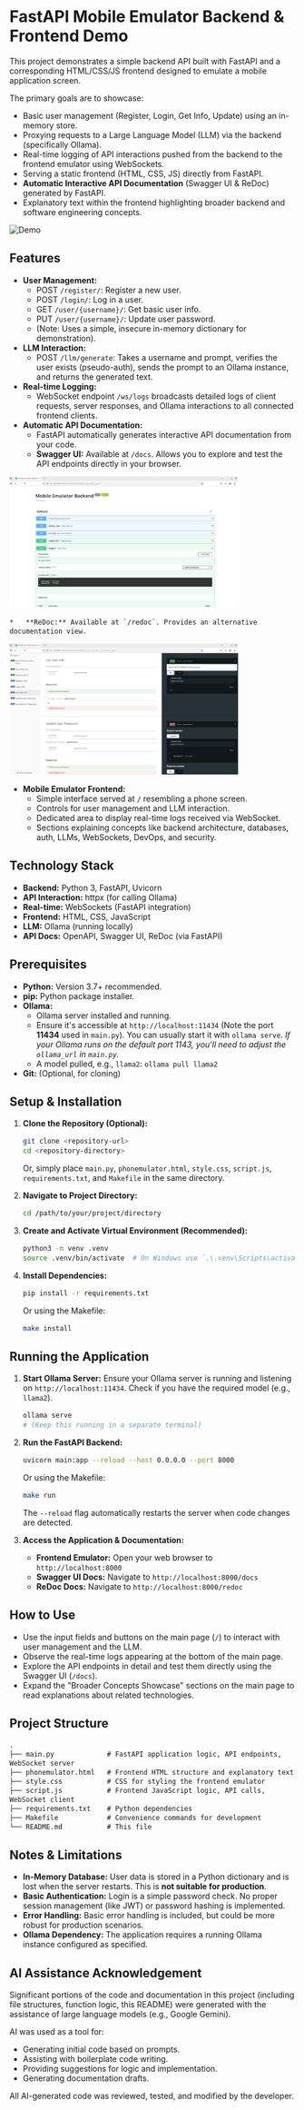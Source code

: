 # FastAPI Mobile Emulator Backend & Frontend Demo

This project demonstrates a simple backend API built with FastAPI and a corresponding HTML/CSS/JS frontend designed to emulate a mobile application screen.

The primary goals are to showcase:
*   Basic user management (Register, Login, Get Info, Update) using an in-memory store.
*   Proxying requests to a Large Language Model (LLM) via the backend (specifically Ollama).
*   Real-time logging of API interactions pushed from the backend to the frontend emulator using WebSockets.
*   Serving a static frontend (HTML, CSS, JS) directly from FastAPI.
*   **Automatic Interactive API Documentation** (Swagger UI & ReDoc) generated by FastAPI.
*   Explanatory text within the frontend highlighting broader backend and software engineering concepts.

<img src="output.gif" alt="Demo" width="350">

## Features

*   **User Management:**
    *   POST `/register/`: Register a new user.
    *   POST `/login/`: Log in a user.
    *   GET `/user/{username}/`: Get basic user info.
    *   PUT `/user/{username}/`: Update user password.
    *   (Note: Uses a simple, insecure in-memory dictionary for demonstration).
*   **LLM Interaction:**
    *   POST `/llm/generate`: Takes a username and prompt, verifies the user exists (pseudo-auth), sends the prompt to an Ollama instance, and returns the generated text.
*   **Real-time Logging:**
    *   WebSocket endpoint `/ws/logs` broadcasts detailed logs of client requests, server responses, and Ollama interactions to all connected frontend clients.
*   **Automatic API Documentation:**
    *   FastAPI automatically generates interactive API documentation from your code.
    *   **Swagger UI:** Available at `/docs`. Allows you to explore and test the API endpoints directly in your browser.
  <img src="demo2.png" alt="Swagger" width="80%">


    *   **ReDoc:** Available at `/redoc`. Provides an alternative documentation view.
  <img src="demo1.png" alt="Swagger" width="80%">

*   **Mobile Emulator Frontend:**
    *   Simple interface served at `/` resembling a phone screen.
    *   Controls for user management and LLM interaction.
    *   Dedicated area to display real-time logs received via WebSocket.
    *   Sections explaining concepts like backend architecture, databases, auth, LLMs, WebSockets, DevOps, and security.

## Technology Stack

*   **Backend:** Python 3, FastAPI, Uvicorn
*   **API Interaction:** httpx (for calling Ollama)
*   **Real-time:** WebSockets (FastAPI integration)
*   **Frontend:** HTML, CSS, JavaScript
*   **LLM:** Ollama (running locally)
*   **API Docs:** OpenAPI, Swagger UI, ReDoc (via FastAPI)

## Prerequisites

*   **Python:** Version 3.7+ recommended.
*   **pip:** Python package installer.
*   **Ollama:**
    *   Ollama server installed and running.
    *   Ensure it's accessible at `http://localhost:11434` (Note the port **11434** used in `main.py`). You can usually start it with `ollama serve`. *If your Ollama runs on the default port 1143, you'll need to adjust the `ollama_url` in `main.py`.*
    *   A model pulled, e.g., `llama2`: `ollama pull llama2`
*   **Git:** (Optional, for cloning)

## Setup & Installation

1.  **Clone the Repository (Optional):**
    ```bash
    git clone <repository-url>
    cd <repository-directory>
    ```
    Or, simply place `main.py`, `phonemulator.html`, `style.css`, `script.js`, `requirements.txt`, and `Makefile` in the same directory.

2.  **Navigate to Project Directory:**
    ```bash
    cd /path/to/your/project/directory
    ```

3.  **Create and Activate Virtual Environment (Recommended):**
    ```bash
    python3 -m venv .venv
    source .venv/bin/activate  # On Windows use `.\.venv\Scripts\activate`
    ```

4.  **Install Dependencies:**
    ```bash
    pip install -r requirements.txt
    ```
    Or using the Makefile:
    ```bash
    make install
    ```

## Running the Application

1.  **Start Ollama Server:**
    Ensure your Ollama server is running and listening on `http://localhost:11434`. Check if you have the required model (e.g., `llama2`).
    ```bash
    ollama serve
    # (Keep this running in a separate terminal)
    ```

2.  **Run the FastAPI Backend:**
    ```bash
    uvicorn main:app --reload --host 0.0.0.0 --port 8000
    ```
    Or using the Makefile:
    ```bash
    make run
    ```
    The `--reload` flag automatically restarts the server when code changes are detected.

3.  **Access the Application & Documentation:**
    *   **Frontend Emulator:** Open your web browser to `http://localhost:8000`
    *   **Swagger UI Docs:** Navigate to `http://localhost:8000/docs`
    *   **ReDoc Docs:** Navigate to `http://localhost:8000/redoc`

## How to Use

*   Use the input fields and buttons on the main page (`/`) to interact with user management and the LLM.
*   Observe the real-time logs appearing at the bottom of the main page.
*   Explore the API endpoints in detail and test them directly using the Swagger UI (`/docs`).
*   Expand the "Broader Concepts Showcase" sections on the main page to read explanations about related technologies.

## Project Structure

```plaintext
.
├── main.py             # FastAPI application logic, API endpoints, WebSocket server
├── phonemulator.html   # Frontend HTML structure and explanatory text
├── style.css           # CSS for styling the frontend emulator
├── script.js           # Frontend JavaScript logic, API calls, WebSocket client
├── requirements.txt    # Python dependencies
├── Makefile            # Convenience commands for development
└── README.md           # This file
```

## Notes & Limitations

*   **In-Memory Database:** User data is stored in a Python dictionary and is lost when the server restarts. This is **not suitable for production**.
*   **Basic Authentication:** Login is a simple password check. No proper session management (like JWT) or password hashing is implemented.
*   **Error Handling:** Basic error handling is included, but could be more robust for production scenarios.
*   **Ollama Dependency:** The application requires a running Ollama instance configured as specified.

## AI Assistance Acknowledgement

Significant portions of the code and documentation in this project (including file structures, function logic, this README) were generated with the assistance of large language models (e.g., Google Gemini).

AI was used as a tool for:
*   Generating initial code based on prompts.
*   Assisting with boilerplate code writing.
*   Providing suggestions for logic and implementation.
*   Generating documentation drafts.

All AI-generated code was reviewed, tested, and modified by the developer.